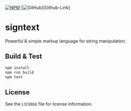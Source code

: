 [Github-Repository-Url]: https://github.com/mgthomas99/signtext
[NPM-Package-Url]: https://www.npmjs.com/package/signtext

[NPM-Package-Version-Shield-Url]: https://img.shields.io/npm/v/signtext.svg?style=flat-square
[License-Shield-Url]: https://img.shields.io/github/license/mgthomas99/signtext.svg?style=flat-square

[![NPM][NPM-Package-Version-Shield-Url]][NPM-Package-Url]
[![GitHub][License-Shield-Url]][Github-Link]


# signtext

Powerful & simple markup language for string manipulation.

## Build & Test

```sh
npm install
npm run build
npm test
```

## License

See the `LICENSE` file for license information.
